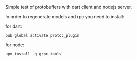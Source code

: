 Simple test of protobuffers with dart client and nodejs server.

In order to regenerate models and rpc you need to install:

for dart:

```
pub global activate protoc_plugin
```

for node:

```
npm install -g grpc-tools
```
